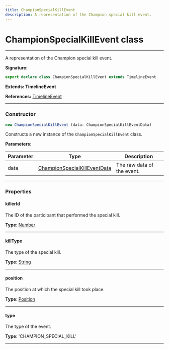 ```yaml
---
title: ChampionSpecialKillEvent
description: A representation of the Champion special kill event.
---
```


# ChampionSpecialKillEvent class

---

A representation of the Champion special kill event.

**Signature:**

```ts
export declare class ChampionSpecialKillEvent extends TimelineEvent 
```

**Extends: TimelineEvent**

**References:** [TimelineEvent](/api/timelineevent)

---

### Constructor

```ts
new ChampionSpecialKillEvent (data: ChampionSpecialKillEventData)
```

Constructs a new instance of the `ChampionSpecialKillEvent` class.

**Parameters:**

| Parameter | Type | Description |
| --------- | ---- | ----------- |
| data | [ChampionSpecialKillEventData](/api/championspecialkilleventdata) | The raw data of the event. |
---

### Properties

#### killerId

The ID of the participant that performed the special kill.



**Type**: [Number](https://developer.mozilla.org/en-US/docs/Web/JavaScript/Reference/Global_Objects/Number)

---

#### killType

The type of the special kill.



**Type**: [String](https://developer.mozilla.org/en-US/docs/Web/JavaScript/Reference/Global_Objects/String)

---

#### position

The position at which the special kill took place.



**Type**: [Position](/api/position)

---

#### type

The type of the event.



**Type**: 'CHAMPION_SPECIAL_KILL'

---

